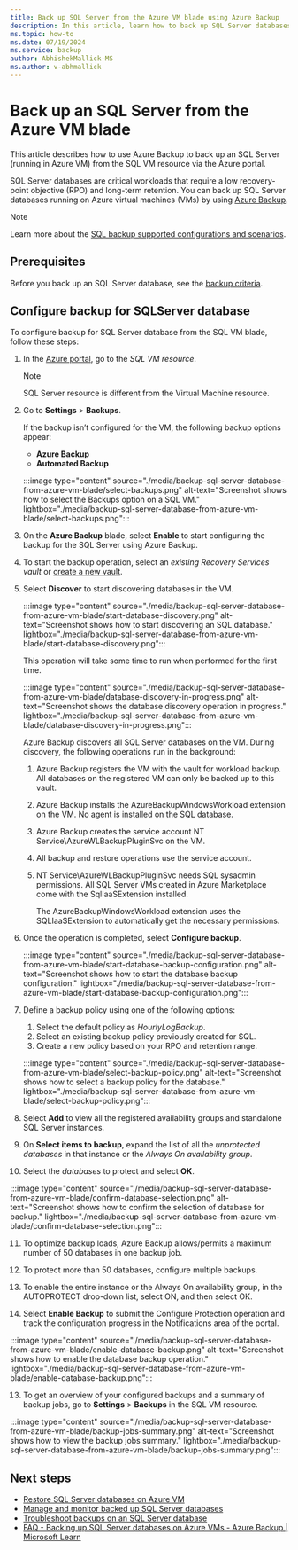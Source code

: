 ```yaml
---
title: Back up SQL Server from the Azure VM blade using Azure Backup
description: In this article, learn how to back up SQL Server databases from the Azure VM blade via the Azure portal.
ms.topic: how-to
ms.date: 07/19/2024
ms.service: backup
author: AbhishekMallick-MS
ms.author: v-abhmallick
---
```

# Back up an SQL Server from the Azure VM blade

This article describes how to use Azure Backup to back up an SQL Server (running in Azure VM) from the SQL VM resource via the Azure portal.

SQL Server databases are critical workloads that require a low recovery-point objective (RPO) and long-term retention. You can back up SQL Server databases running on Azure virtual machines (VMs) by using [Azure Backup](backup-overview.md).

>[!Note]
>Learn more about the [SQL backup supported configurations and scenarios](sql-support-matrix.md).

## Prerequisites

Before you back up an SQL Server database, see the [backup criteria](backup-sql-server-database-azure-vms.md#prerequisites).

## Configure backup for SQLServer database

To configure backup for SQL Server database from the SQL VM blade, follow these steps:

1. In the [Azure portal](https://portal.azure.com/), go to the *SQL VM resource*. 

   >[!Note]
   >SQL Server resource is different from the Virtual Machine resource.

2. Go to **Settings** > **Backups**.

   If the backup isn’t configured for the VM, the following backup options appear:

   - **Azure Backup**
   - **Automated Backup**

   :::image type="content" source="./media/backup-sql-server-database-from-azure-vm-blade/select-backups.png" alt-text="Screenshot shows how to select the Backups option on a SQL VM." lightbox="./media/backup-sql-server-database-from-azure-vm-blade/select-backups.png":::

3. On the **Azure Backup** blade, select **Enable** to start configuring the backup for the SQL Server using Azure Backup.

4. To start the backup operation, select an *existing Recovery Services vault* or [create a new  vault](backup-sql-server-database-azure-vms.md#create-a-recovery-services-vault).

5. Select **Discover** to start discovering databases in the VM.

   :::image type="content" source="./media/backup-sql-server-database-from-azure-vm-blade/start-database-discovery.png" alt-text="Screenshot shows how to start discovering an SQL database." lightbox="./media/backup-sql-server-database-from-azure-vm-blade/start-database-discovery.png":::

   This operation will take some time to run when performed for the first time.

   :::image type="content" source="./media/backup-sql-server-database-from-azure-vm-blade/database-discovery-in-progress.png" alt-text="Screenshot shows the database discovery operation in progress." lightbox="./media/backup-sql-server-database-from-azure-vm-blade/database-discovery-in-progress.png":::

   Azure Backup discovers all SQL Server databases on the VM. During discovery, the following operations run in the background:

   1. Azure Backup registers the VM with the vault for workload backup. All databases on the registered VM can only be backed up to this vault.
   2. Azure Backup installs the AzureBackupWindowsWorkload extension on the VM. No agent is installed on the SQL database.
   3. Azure Backup creates the service account NT Service\AzureWLBackupPluginSvc on the VM.
   4. All backup and restore operations use the service account.
   5. NT Service\AzureWLBackupPluginSvc needs SQL sysadmin permissions. All SQL Server VMs created in Azure Marketplace come with the SqlIaaSExtension installed.

      The AzureBackupWindowsWorkload extension uses the SQLIaaSExtension to automatically get the necessary permissions.

6. Once the operation is completed, select **Configure backup**.

   :::image type="content" source="./media/backup-sql-server-database-from-azure-vm-blade/start-database-backup-configuration.png" alt-text="Screenshot shows how to start the database backup configuration." lightbox="./media/backup-sql-server-database-from-azure-vm-blade/start-database-backup-configuration.png":::

7. Define a backup policy using one of the following options:

   1. Select the default policy as *HourlyLogBackup*.
   2. Select an existing backup policy previously created for SQL.
   3. Create a new policy based on your RPO and retention range.

   :::image type="content" source="./media/backup-sql-server-database-from-azure-vm-blade/select-backup-policy.png" alt-text="Screenshot shows how to select a backup policy for the database." lightbox="./media/backup-sql-server-database-from-azure-vm-blade/select-backup-policy.png":::

8. Select **Add** to view all the registered availability groups and standalone SQL Server instances. 

9. On **Select items to backup**,  expand the list of all the *unprotected databases* in that instance or the *Always On availability group*.

10. Select the *databases* to protect and select **OK**.

   :::image type="content" source="./media/backup-sql-server-database-from-azure-vm-blade/confirm-database-selection.png" alt-text="Screenshot shows how to confirm the selection of database for backup." lightbox="./media/backup-sql-server-database-from-azure-vm-blade/confirm-database-selection.png":::

11. To optimize backup loads, Azure Backup allows/permits a maximum number of 50 databases in one backup job.

   1. To protect more than 50 databases, configure multiple backups.
   2. To enable the entire instance or the Always On availability group, in the AUTOPROTECT drop-down list, select ON, and then select OK.

12. Select **Enable Backup** to submit the Configure Protection operation and track the configuration progress in the Notifications area of the portal.

   :::image type="content" source="./media/backup-sql-server-database-from-azure-vm-blade/enable-database-backup.png" alt-text="Screenshot shows how to enable the database backup operation." lightbox="./media/backup-sql-server-database-from-azure-vm-blade/enable-database-backup.png":::

13. To get an overview of your configured backups and a summary of backup jobs,  go to **Settings** > **Backups** in the SQL VM resource.   

   :::image type="content" source="./media/backup-sql-server-database-from-azure-vm-blade/backup-jobs-summary.png" alt-text="Screenshot shows how to view the backup jobs summary." lightbox="./media/backup-sql-server-database-from-azure-vm-blade/backup-jobs-summary.png":::

## Next steps

- [Restore SQL Server databases on Azure VM](restore-sql-database-azure-vm.md)
- [Manage and monitor backed up SQL Server databases](manage-monitor-sql-database-backup.md)
- [Troubleshoot backups on an SQL Server database](backup-sql-server-azure-troubleshoot.md)
- [FAQ - Backing up SQL Server databases on Azure VMs - Azure Backup | Microsoft Learn](faq-backup-sql-server.md)
